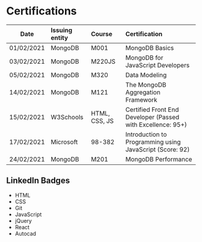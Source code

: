 # Certifications

| Date | Issuing entity | Course | Certification |  
|-----------|:-----------|:-----------|:-----------|  
| 01/02/2021 | MongoDB | M001 | MongoDB Basics|  
| 03/02/2021 | MongoDB |  M220JS | MongoDB for JavaScript Developers |  
| 05/02/2021 | MongoDB | M320 | Data Modeling |  
| 14/02/2021 | MongoDB |  M121 | The MongoDB Aggregation Framework |  
| 15/02/2021 | W3Schools | HTML, CSS, JS | Certified Front End Developer (Passed with Excellence: 95+)|  
| 17/02/2021 | Microsoft | 98-382 | Introduction to Programming using JavaScript (Score: 92)|
| 24/02/2021 | MongoDB | M201 | MongoDB Performance|

## LinkedIn Badges

- HTML
- CSS
- Git
- JavaScript
- jQuery
- React
- Autocad
